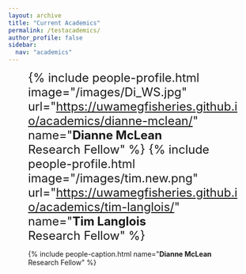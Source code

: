 ```yaml
---
layout: archive
title: "Current Academics"
permalink: /testacademics/
author_profile: false
sidebar:
  nav: "academics"
---
```

<font size="5"><figure class="third" align="left">
  {% include people-profile.html image="/images/Di_WS.jpg" url="https://uwamegfisheries.github.io/academics/dianne-mclean/" name="<b>Dianne McLean</b><br />Research Fellow" %}
  {% include people-profile.html image="/images/tim.new.png" url="https://uwamegfisheries.github.io/academics/tim-langlois/" name="<b>Tim Langlois</b><br />Research Fellow" %}
	</figure>
</font>

<figure class="third" align="left">
{% include people-caption.html name="<b>Dianne McLean</b><br />Research Fellow" %}
</figure>
